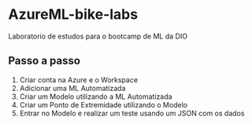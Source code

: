 # AzureML-bike-labs
Laboratorio de estudos para o bootcamp de ML da DIO

## Passo a passo

1. Criar conta na Azure e o Workspace
2. Adicionar uma ML Automatizada
3. Criar um Modelo utilizando a ML Automatizada
4. Criar um Ponto de Extremidade utilizando o Modelo
5. Entrar no Modelo e realizar um teste usando um JSON com os dados
